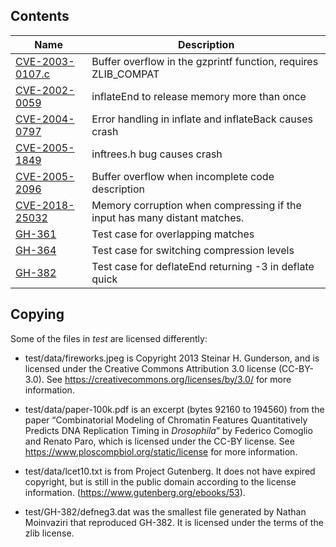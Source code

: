 Contents
--------

|Name|Description|
|-|-|
|[CVE-2003-0107.c](https://nvd.nist.gov/vuln/detail/CVE-2003-0107)|Buffer overflow in the gzprintf function, requires ZLIB_COMPAT|
|[CVE-2002-0059](https://nvd.nist.gov/vuln/detail/CVE-2002-0059)|inflateEnd to release memory more than once|
|[CVE-2004-0797](https://nvd.nist.gov/vuln/detail/CVE-2004-0797)|Error handling in inflate and inflateBack causes crash|
|[CVE-2005-1849](https://nvd.nist.gov/vuln/detail/CVE-2005-1849)|inftrees.h bug causes crash|
|[CVE-2005-2096](https://nvd.nist.gov/vuln/detail/CVE-2005-2096)|Buffer overflow when incomplete code description|
|[CVE-2018-25032](https://nvd.nist.gov/vuln/detail/CVE-2018-25032)|Memory corruption when compressing if the input has many distant matches.|
|[GH-361](https://github.com/zlib-ng/zlib-ng/issues/361)|Test case for overlapping matches|
|[GH-364](https://github.com/zlib-ng/zlib-ng/issues/364)|Test case for switching compression levels|
|[GH-382](https://github.com/zlib-ng/zlib-ng/issues/382)|Test case for deflateEnd returning -3 in deflate quick|

Copying
-------

Some of the files in _test_ are licensed differently:

 - test/data/fireworks.jpeg is Copyright 2013 Steinar H. Gunderson, and
   is licensed under the Creative Commons Attribution 3.0 license
   (CC-BY-3.0). See https://creativecommons.org/licenses/by/3.0/
   for more information.

 - test/data/paper-100k.pdf is an excerpt (bytes 92160 to 194560) from the paper
   “Combinatorial Modeling of Chromatin Features Quantitatively Predicts DNA
   Replication Timing in _Drosophila_” by Federico Comoglio and Renato Paro,
   which is licensed under the CC-BY license. See
   https://www.ploscompbiol.org/static/license for more information.

 - test/data/lcet10.txt is from Project Gutenberg. It does not have expired 
   copyright, but is still in the public domain according to the license information.
   (https://www.gutenberg.org/ebooks/53).

 - test/GH-382/defneg3.dat was the smallest file generated by Nathan Moinvaziri
   that reproduced GH-382. It is licensed under the terms of the zlib license.
